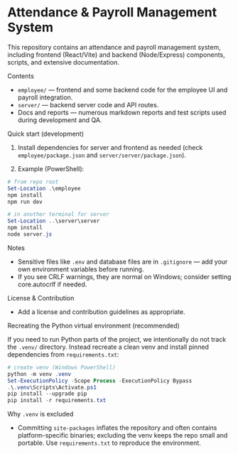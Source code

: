 # Attendance & Payroll Management System

This repository contains an attendance and payroll management system, including frontend (React/Vite) and backend (Node/Express) components, scripts, and extensive documentation.

Contents
- `employee/` — frontend and some backend code for the employee UI and payroll integration.
- `server/` — backend server code and API routes.
- Docs and reports — numerous markdown reports and test scripts used during development and QA.

Quick start (development)

1. Install dependencies for server and frontend as needed (check `employee/package.json` and `server/server/package.json`).

2. Example (PowerShell):

```powershell
# from repo root
Set-Location .\employee
npm install
npm run dev

# in another terminal for server
Set-Location ..\server\server
npm install
node server.js
```

Notes
- Sensitive files like `.env` and database files are in `.gitignore` — add your own environment variables before running.
- If you see CRLF warnings, they are normal on Windows; consider setting core.autocrlf if needed.

License & Contribution
- Add a license and contribution guidelines as appropriate.

Recreating the Python virtual environment (recommended)

If you need to run Python parts of the project, we intentionally do not track the `.venv/` directory. Instead recreate a clean venv and install pinned dependencies from `requirements.txt`:

```powershell
# create venv (Windows PowerShell)
python -m venv .venv
Set-ExecutionPolicy -Scope Process -ExecutionPolicy Bypass
.\.venv\Scripts\Activate.ps1
pip install --upgrade pip
pip install -r requirements.txt
```

Why `.venv` is excluded
- Committing `site-packages` inflates the repository and often contains platform-specific binaries; excluding the venv keeps the repo small and portable. Use `requirements.txt` to reproduce the environment.

<!-- Force rebuild 10/23/2025 11:39:19 -->
